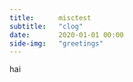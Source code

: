 ```yaml
---
title:      misctest
subtitle:   "clog"
date:       2020-01-01 00:00
side-img:   "greetings" 
---
```

hai